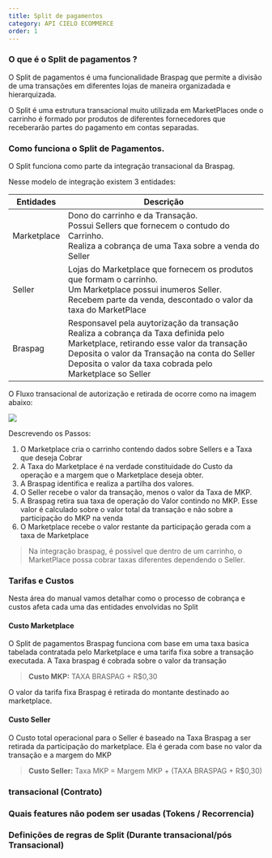 ```yaml
---
title: Split de pagamentos
category: API CIELO ECOMMERCE
order: 1
---
```



### O que &eacute; o Split de pagamentos ?

O Split de pagamentos &eacute; uma funcionalidade Braspag que permite a divis&atilde;o de uma transa&ccedil;&otilde;es em diferentes lojas de maneira organizadada e hierarquizada.

O Split &eacute; uma estrutura transacional muito utilizada em MarketPlaces onde o carrinho &eacute; formado por produtos de diferentes fornecedores que receberar&atilde;o partes do pagamento em contas separadas.




### Como funciona o Split de Pagamentos.

O Split funciona como parte da integra&ccedil;&atilde;o transacional da Braspag.

Nesse modelo de integra&ccedil;&atilde;o existem 3 entidades:

| Entidades   | Descrição                                                                                                                                                                                |
|-------------|------------------------------------------------------------------------------------------------------------------------------------------------------------------------------------------|
| Marketplace | Dono do carrinho e da Transação. <br> Possui Sellers que fornecem o contudo do Carrinho.<br> Realiza a cobrança de uma Taxa sobre a venda do Seller <br>                                 |
| Seller      | Lojas do Marketplace que fornecem os produtos que formam o carrinho.<br> Um Marketplace possui inumeros Seller. <br> Recebem parte da venda, descontado o valor da taxa do MarketPlace   |
| Braspag     | Responsavel pela auytorização da transação <br> Realiza a cobrança da Taxa definida pelo Marketplace, retirando esse valor da transação <br> Deposita o valor da Transação na conta do Seller <br> Deposita o valor da taxa cobrada pelo Marketplace so Seller |

O Fluxo transacional de autoriza&ccedil;&atilde;o e retirada de ocorre como na imagem abaixo:

![](/uploads/versions/Split---x----1398-720x---.png)


Descrevendo os Passos: 

1. O Marketplace cria o carrinho contendo dados sobre Sellers e a Taxa que deseja Cobrar
2. A Taxa do Marketplace é na verdade constituidade do Custo da operação e a margem que o Marketplace deseja obter.
3. A Braspag identifica e realiza a partilha dos valores.
4. O Seller recebe o valor da transação, menos o valor da Taxa de MKP.
5. A Braspag retira sua taxa de operação do Valor contindo no MKP. Esse valor é calculado sobre o valor total da transação e não sobre a participação do MKP na venda
6. O Marketplace recebe o valor restante da participação gerada com a taxa de Marketplace


> Na integração braspag, é possivel que dentro de um carrinho, o MarketPlace possa cobrar taxas diferentes dependendo o Seller.



### Tarifas e Custos

Nesta área do manual vamos detalhar como o processo de cobrança e custos afeta cada uma das entidades envolvidas no Split

#### Custo Marketplace

O Split de pagamentos Braspag funciona com base em uma taxa basica tabelada contratada pelo Marketplace e uma tarifa fixa sobre a transação executada. 
A Taxa braspag é cobrada sobre o valor da transação

> **Custo MKP:** TAXA BRASPAG + R$0,30


O valor da tarifa fixa Braspag é retirada do montante destinado ao marketplace.

#### Custo Seller

O Custo total operacional para o Seller é baseado na Taxa Braspag a ser retirada da participação do marketplace. Ela é gerada com base no valor da transação e a margem do MKP

> **Custo Seller:**   Taxa MKP = Margem MKP + (TAXA BRASPAG + R$0,30)




### transacional (Contrato)

### Quais features não podem ser usadas (Tokens / Recorrencia)

### Definições de regras de Split (Durante transacional/pós Transacional)































